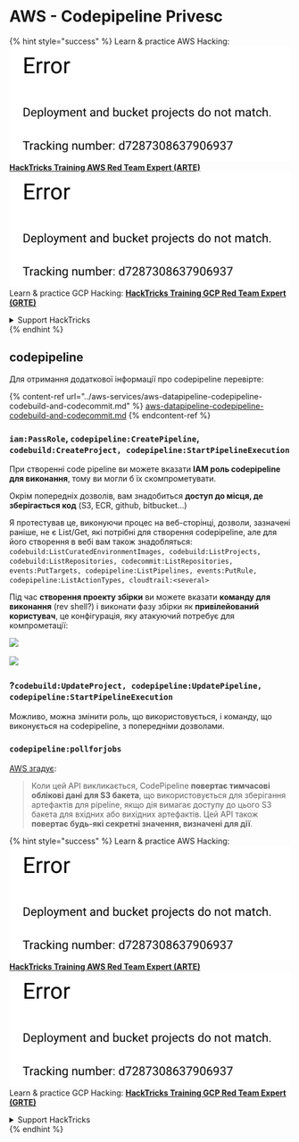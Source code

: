 # AWS - Codepipeline Privesc

{% hint style="success" %}
Learn & practice AWS Hacking:<img src="../../../.gitbook/assets/image (1) (1).png" alt="" data-size="line">[**HackTricks Training AWS Red Team Expert (ARTE)**](https://training.hacktricks.xyz/courses/arte)<img src="../../../.gitbook/assets/image (1) (1).png" alt="" data-size="line">\
Learn & practice GCP Hacking: <img src="../../../.gitbook/assets/image (2).png" alt="" data-size="line">[**HackTricks Training GCP Red Team Expert (GRTE)**<img src="../../../.gitbook/assets/image (2).png" alt="" data-size="line">](https://training.hacktricks.xyz/courses/grte)

<details>

<summary>Support HackTricks</summary>

* Check the [**subscription plans**](https://github.com/sponsors/carlospolop)!
* **Join the** 💬 [**Discord group**](https://discord.gg/hRep4RUj7f) or the [**telegram group**](https://t.me/peass) or **follow** us on **Twitter** 🐦 [**@hacktricks\_live**](https://twitter.com/hacktricks\_live)**.**
* **Share hacking tricks by submitting PRs to the** [**HackTricks**](https://github.com/carlospolop/hacktricks) and [**HackTricks Cloud**](https://github.com/carlospolop/hacktricks-cloud) github repos.

</details>
{% endhint %}

## codepipeline

Для отримання додаткової інформації про codepipeline перевірте:

{% content-ref url="../aws-services/aws-datapipeline-codepipeline-codebuild-and-codecommit.md" %}
[aws-datapipeline-codepipeline-codebuild-and-codecommit.md](../aws-services/aws-datapipeline-codepipeline-codebuild-and-codecommit.md)
{% endcontent-ref %}

### `iam:PassRole`, `codepipeline:CreatePipeline`, `codebuild:CreateProject, codepipeline:StartPipelineExecution`

При створенні code pipeline ви можете вказати **IAM роль codepipeline для виконання**, тому ви могли б їх скомпрометувати.

Окрім попередніх дозволів, вам знадобиться **доступ до місця, де зберігається код** (S3, ECR, github, bitbucket...)

Я протестував це, виконуючи процес на веб-сторінці, дозволи, зазначені раніше, не є List/Get, які потрібні для створення codepipeline, але для його створення в вебі вам також знадобляться: `codebuild:ListCuratedEnvironmentImages, codebuild:ListProjects, codebuild:ListRepositories, codecommit:ListRepositories, events:PutTargets, codepipeline:ListPipelines, events:PutRule, codepipeline:ListActionTypes, cloudtrail:<several>`

Під час **створення проекту збірки** ви можете вказати **команду для виконання** (rev shell?) і виконати фазу збірки як **привілейований користувач**, це конфігурація, яку атакуючий потребує для компрометації:

![](<../../../.gitbook/assets/image (276).png>)

![](<../../../.gitbook/assets/image (181).png>)

### ?`codebuild:UpdateProject, codepipeline:UpdatePipeline, codepipeline:StartPipelineExecution`

Можливо, можна змінити роль, що використовується, і команду, що виконується на codepipeline, з попередніми дозволами.

### `codepipeline:pollforjobs`

[AWS згадує](https://docs.aws.amazon.com/codepipeline/latest/APIReference/API\_PollForJobs.html):

> Коли цей API викликається, CodePipeline **повертає тимчасові облікові дані для S3 бакета**, що використовується для зберігання артефактів для pipeline, якщо дія вимагає доступу до цього S3 бакета для вхідних або вихідних артефактів. Цей API також **повертає будь-які секретні значення, визначені для дії**.

{% hint style="success" %}
Learn & practice AWS Hacking:<img src="../../../.gitbook/assets/image (1) (1).png" alt="" data-size="line">[**HackTricks Training AWS Red Team Expert (ARTE)**](https://training.hacktricks.xyz/courses/arte)<img src="../../../.gitbook/assets/image (1) (1).png" alt="" data-size="line">\
Learn & practice GCP Hacking: <img src="../../../.gitbook/assets/image (2).png" alt="" data-size="line">[**HackTricks Training GCP Red Team Expert (GRTE)**<img src="../../../.gitbook/assets/image (2).png" alt="" data-size="line">](https://training.hacktricks.xyz/courses/grte)

<details>

<summary>Support HackTricks</summary>

* Check the [**subscription plans**](https://github.com/sponsors/carlospolop)!
* **Join the** 💬 [**Discord group**](https://discord.gg/hRep4RUj7f) or the [**telegram group**](https://t.me/peass) or **follow** us on **Twitter** 🐦 [**@hacktricks\_live**](https://twitter.com/hacktricks\_live)**.**
* **Share hacking tricks by submitting PRs to the** [**HackTricks**](https://github.com/carlospolop/hacktricks) and [**HackTricks Cloud**](https://github.com/carlospolop/hacktricks-cloud) github repos.

</details>
{% endhint %}
